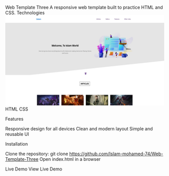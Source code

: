 Web Template Three
A responsive web template built to practice HTML and CSS.
Technologies
![preview](./image.jpg)
HTML
CSS

Features

Responsive design for all devices
Clean and modern layout
Simple and reusable UI

Installation

Clone the repository: git clone https://github.com/Islam-mohamed-74/Web-Template-Three
Open index.html in a browser

Live Demo
View Live Demo
